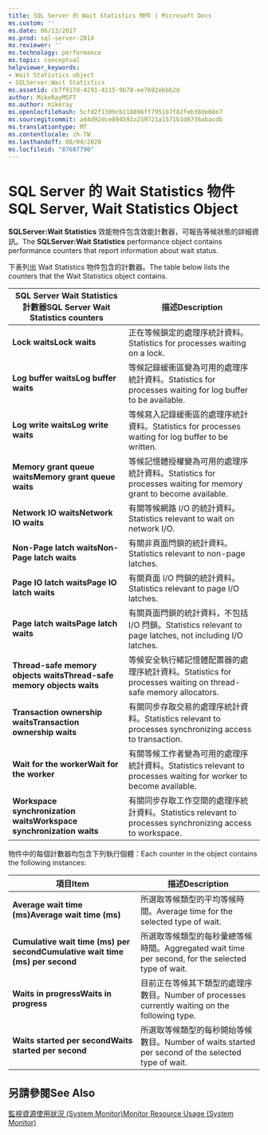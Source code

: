 ```yaml
---
title: SQL Server 的 Wait Statistics 物件 | Microsoft Docs
ms.custom: ''
ms.date: 06/13/2017
ms.prod: sql-server-2014
ms.reviewer: ''
ms.technology: performance
ms.topic: conceptual
helpviewer_keywords:
- Wait Statistics object
- SQLServer:Wait Statistics
ms.assetid: cb7f917d-4291-4115-9b78-ee7692ebbb2d
author: MikeRayMSFT
ms.author: mikeray
ms.openlocfilehash: 5cfd2f1309cb118896ff7951b7f82feb38de60e7
ms.sourcegitcommit: ad4d92dce894592a259721a1571b1d8736abacdb
ms.translationtype: MT
ms.contentlocale: zh-TW
ms.lasthandoff: 08/04/2020
ms.locfileid: "87687790"
---
```

# <a name="sql-server-wait-statistics-object"></a><span data-ttu-id="2be28-102">SQL Server 的 Wait Statistics 物件</span><span class="sxs-lookup"><span data-stu-id="2be28-102">SQL Server, Wait Statistics Object</span></span>
  <span data-ttu-id="2be28-103">**SQLServer:Wait Statistics** 效能物件包含效能計數器，可報告等候狀態的詳細資訊。</span><span class="sxs-lookup"><span data-stu-id="2be28-103">The **SQLServer:Wait Statistics** performance object contains performance counters that report information about wait status.</span></span>  
  
 <span data-ttu-id="2be28-104">下表列出 Wait Statistics 物件包含的計數器。</span><span class="sxs-lookup"><span data-stu-id="2be28-104">The table below lists the counters that the Wait Statistics object contains.</span></span>  
  
|<span data-ttu-id="2be28-105">SQL Server Wait Statistics 計數器</span><span class="sxs-lookup"><span data-stu-id="2be28-105">SQL Server Wait Statistics counters</span></span>|<span data-ttu-id="2be28-106">描述</span><span class="sxs-lookup"><span data-stu-id="2be28-106">Description</span></span>|  
|-----------------------------------------|-----------------|  
|<span data-ttu-id="2be28-107">**Lock waits**</span><span class="sxs-lookup"><span data-stu-id="2be28-107">**Lock waits**</span></span>|<span data-ttu-id="2be28-108">正在等候鎖定的處理序統計資料。</span><span class="sxs-lookup"><span data-stu-id="2be28-108">Statistics for processes waiting on a lock.</span></span>|  
|<span data-ttu-id="2be28-109">**Log buffer waits**</span><span class="sxs-lookup"><span data-stu-id="2be28-109">**Log buffer waits**</span></span>|<span data-ttu-id="2be28-110">等候記錄緩衝區變為可用的處理序統計資料。</span><span class="sxs-lookup"><span data-stu-id="2be28-110">Statistics for processes waiting for log buffer to be available.</span></span>|  
|<span data-ttu-id="2be28-111">**Log write waits**</span><span class="sxs-lookup"><span data-stu-id="2be28-111">**Log write waits**</span></span>|<span data-ttu-id="2be28-112">等候寫入記錄緩衝區的處理序統計資料。</span><span class="sxs-lookup"><span data-stu-id="2be28-112">Statistics for processes waiting for log buffer to be written.</span></span>|  
|<span data-ttu-id="2be28-113">**Memory grant queue waits**</span><span class="sxs-lookup"><span data-stu-id="2be28-113">**Memory grant queue waits**</span></span>|<span data-ttu-id="2be28-114">等候記憶體授權變為可用的處理序統計資料。</span><span class="sxs-lookup"><span data-stu-id="2be28-114">Statistics for processes waiting for memory grant to become available.</span></span>|  
|<span data-ttu-id="2be28-115">**Network IO waits**</span><span class="sxs-lookup"><span data-stu-id="2be28-115">**Network IO waits**</span></span>|<span data-ttu-id="2be28-116">有關等候網路 I/O 的統計資料。</span><span class="sxs-lookup"><span data-stu-id="2be28-116">Statistics relevant to wait on network I/O.</span></span>|  
|<span data-ttu-id="2be28-117">**Non-Page latch waits**</span><span class="sxs-lookup"><span data-stu-id="2be28-117">**Non-Page latch waits**</span></span>|<span data-ttu-id="2be28-118">有關非頁面閂鎖的統計資料。</span><span class="sxs-lookup"><span data-stu-id="2be28-118">Statistics relevant to non-page latches.</span></span>|  
|<span data-ttu-id="2be28-119">**Page IO latch waits**</span><span class="sxs-lookup"><span data-stu-id="2be28-119">**Page IO latch waits**</span></span>|<span data-ttu-id="2be28-120">有關頁面 I/O 閂鎖的統計資料。</span><span class="sxs-lookup"><span data-stu-id="2be28-120">Statistics relevant to page I/O latches.</span></span>|  
|<span data-ttu-id="2be28-121">**Page latch waits**</span><span class="sxs-lookup"><span data-stu-id="2be28-121">**Page latch waits**</span></span>|<span data-ttu-id="2be28-122">有關頁面閂鎖的統計資料，不包括 I/O 閂鎖。</span><span class="sxs-lookup"><span data-stu-id="2be28-122">Statistics relevant to page latches, not including I/O latches.</span></span>|  
|<span data-ttu-id="2be28-123">**Thread-safe memory objects waits**</span><span class="sxs-lookup"><span data-stu-id="2be28-123">**Thread-safe memory objects waits**</span></span>|<span data-ttu-id="2be28-124">等候安全執行緒記憶體配置器的處理序統計資料。</span><span class="sxs-lookup"><span data-stu-id="2be28-124">Statistics for processes waiting on thread-safe memory allocators.</span></span>|  
|<span data-ttu-id="2be28-125">**Transaction ownership waits**</span><span class="sxs-lookup"><span data-stu-id="2be28-125">**Transaction ownership waits**</span></span>|<span data-ttu-id="2be28-126">有關同步存取交易的處理序統計資料。</span><span class="sxs-lookup"><span data-stu-id="2be28-126">Statistics relevant to processes synchronizing access to transaction.</span></span>|  
|<span data-ttu-id="2be28-127">**Wait for the worker**</span><span class="sxs-lookup"><span data-stu-id="2be28-127">**Wait for the worker**</span></span>|<span data-ttu-id="2be28-128">有關等候工作者變為可用的處理序統計資料。</span><span class="sxs-lookup"><span data-stu-id="2be28-128">Statistics relevant to processes waiting for worker to become available.</span></span>|  
|<span data-ttu-id="2be28-129">**Workspace synchronization waits**</span><span class="sxs-lookup"><span data-stu-id="2be28-129">**Workspace synchronization waits**</span></span>|<span data-ttu-id="2be28-130">有關同步存取工作空間的處理序統計資料。</span><span class="sxs-lookup"><span data-stu-id="2be28-130">Statistics relevant to processes synchronizing access to workspace.</span></span>|  
  
 <span data-ttu-id="2be28-131">物件中的每個計數器均包含下列執行個體：</span><span class="sxs-lookup"><span data-stu-id="2be28-131">Each counter in the object contains the following instances:</span></span>  
  
|<span data-ttu-id="2be28-132">項目</span><span class="sxs-lookup"><span data-stu-id="2be28-132">Item</span></span>|<span data-ttu-id="2be28-133">描述</span><span class="sxs-lookup"><span data-stu-id="2be28-133">Description</span></span>|  
|----------|-----------------|  
|<span data-ttu-id="2be28-134">**Average wait time (ms)**</span><span class="sxs-lookup"><span data-stu-id="2be28-134">**Average wait time (ms)**</span></span>|<span data-ttu-id="2be28-135">所選取等候類型的平均等候時間。</span><span class="sxs-lookup"><span data-stu-id="2be28-135">Average time for the selected type of wait.</span></span>|  
|<span data-ttu-id="2be28-136">**Cumulative wait time (ms) per second**</span><span class="sxs-lookup"><span data-stu-id="2be28-136">**Cumulative wait time (ms) per second**</span></span>|<span data-ttu-id="2be28-137">所選取等候類型的每秒彙總等候時間。</span><span class="sxs-lookup"><span data-stu-id="2be28-137">Aggregated wait time per second, for the selected type of wait.</span></span>|  
|<span data-ttu-id="2be28-138">**Waits in progress**</span><span class="sxs-lookup"><span data-stu-id="2be28-138">**Waits in progress**</span></span>|<span data-ttu-id="2be28-139">目前正在等候其下類型的處理序數目。</span><span class="sxs-lookup"><span data-stu-id="2be28-139">Number of processes currently waiting on the following type.</span></span>|  
|<span data-ttu-id="2be28-140">**Waits started per second**</span><span class="sxs-lookup"><span data-stu-id="2be28-140">**Waits started per second**</span></span>|<span data-ttu-id="2be28-141">所選取等候類型的每秒開始等候數目。</span><span class="sxs-lookup"><span data-stu-id="2be28-141">Number of waits started per second of the selected type of wait.</span></span>|  
  
## <a name="see-also"></a><span data-ttu-id="2be28-142">另請參閱</span><span class="sxs-lookup"><span data-stu-id="2be28-142">See Also</span></span>  
 [<span data-ttu-id="2be28-143">監視資源使用狀況 &#40;System Monitor&#41;</span><span class="sxs-lookup"><span data-stu-id="2be28-143">Monitor Resource Usage &#40;System Monitor&#41;</span></span>](monitor-resource-usage-system-monitor.md)  
  
  
